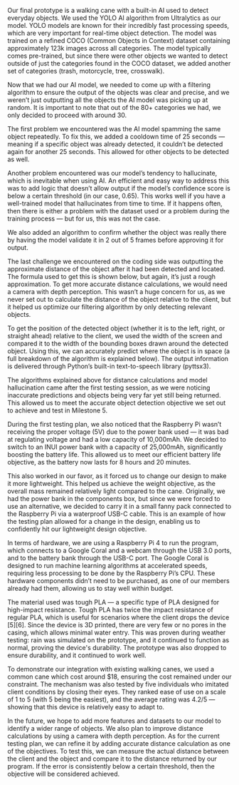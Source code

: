 Our final prototype is a walking cane with a built-in AI used to detect everyday objects. We used the YOLO AI algorithm from Ultralytics as our model. YOLO models are known for their incredibly fast processing speeds, which are very important for real-time object detection. The model was trained on a refined COCO (Common Objects in Context) dataset containing approximately 123k images across all categories. The model typically comes pre-trained, but since there were other objects we wanted to detect outside of just the categories found in the COCO dataset, we added another set of categories (trash, motorcycle, tree, crosswalk).

Now that we had our AI model, we needed to come up with a filtering algorithm to ensure the output of the objects was clear and precise, and we weren’t just outputting all the objects the AI model was picking up at random. It is important to note that out of the 80+ categories we had, we only decided to proceed with around 30.

The first problem we encountered was the AI model spamming the same object repeatedly. To fix this, we added a cooldown time of 25 seconds — meaning if a specific object was already detected, it couldn’t be detected again for another 25 seconds. This allowed for other objects to be detected as well.

Another problem encountered was our model’s tendency to hallucinate, which is inevitable when using AI. An efficient and easy way to address this was to add logic that doesn’t allow output if the model’s confidence score is below a certain threshold (in our case, 0.65). This works well if you have a well-trained model that hallucinates from time to time. If it happens often, then there is either a problem with the dataset used or a problem during the training process — but for us, this was not the case.

We also added an algorithm to confirm whether the object was really there by having the model validate it in 2 out of 5 frames before approving it for output.

The last challenge we encountered on the coding side was outputting the approximate distance of the object after it had been detected and located. The formula used to get this is shown below, but again, it’s just a rough approximation. To get more accurate distance calculations, we would need a camera with depth perception. This wasn’t a huge concern for us, as we never set out to calculate the distance of the object relative to the client, but it helped us optimize our filtering algorithm by only detecting relevant objects.

To get the position of the detected object (whether it is to the left, right, or straight ahead) relative to the client, we used the width of the screen and compared it to the width of the bounding boxes drawn around the detected object. Using this, we can accurately predict where the object is in space (a full breakdown of the algorithm is explained below). The output information is delivered through Python’s built-in text-to-speech library (pyttsx3).

The algorithms explained above for distance calculations and model hallucination came after the first testing session, as we were noticing inaccurate predictions and objects being very far yet still being returned. This allowed us to meet the accurate object detection objective we set out to achieve and test in Milestone 5.

During the first testing plan, we also noticed that the Raspberry Pi wasn’t receiving the proper voltage (5V) due to the power bank used — it was bad at regulating voltage and had a low capacity of 10,000mAh. We decided to switch to an INUI power bank with a capacity of 25,000mAh, significantly boosting the battery life. This allowed us to meet our efficient battery life objective, as the battery now lasts for 8 hours and 20 minutes.

This also worked in our favor, as it forced us to change our design to make it more lightweight. This helped us achieve the weight objective, as the overall mass remained relatively light compared to the cane. Originally, we had the power bank in the components box, but since we were forced to use an alternative, we decided to carry it in a small fanny pack connected to the Raspberry Pi via a waterproof USB-C cable. This is an example of how the testing plan allowed for a change in the design, enabling us to confidently hit our lightweight design objective.

In terms of hardware, we are using a Raspberry Pi 4 to run the program, which connects to a Google Coral and a webcam through the USB 3.0 ports, and to the battery bank through the USB-C port. The Google Coral is designed to run machine learning algorithms at accelerated speeds, requiring less processing to be done by the Raspberry Pi’s CPU. These hardware components didn’t need to be purchased, as one of our members already had them, allowing us to stay well within budget.

The material used was tough PLA — a specific type of PLA designed for high-impact resistance. Tough PLA has twice the impact resistance of regular PLA, which is useful for scenarios where the client drops the device [5][6]. Since the device is 3D printed, there are very few or no pores in the casing, which allows minimal water entry. This was proven during weather testing: rain was simulated on the prototype, and it continued to function as normal, proving the device's durability. The prototype was also dropped to ensure durability, and it continued to work well.

To demonstrate our integration with existing walking canes, we used a common cane which cost around $18, ensuring the cost remained under our constraint. The mechanism was also tested by five individuals who imitated client conditions by closing their eyes. They ranked ease of use on a scale of 1 to 5 (with 5 being the easiest), and the average rating was 4.2/5 — showing that this device is relatively easy to adapt to.

In the future, we hope to add more features and datasets to our model to identify a wider range of objects. We also plan to improve distance calculations by using a camera with depth perception. As for the current testing plan, we can refine it by adding accurate distance calculation as one of the objectives. To test this, we can measure the actual distance between the client and the object and compare it to the distance returned by our program. If the error is consistently below a certain threshold, then the objective will be considered achieved.
